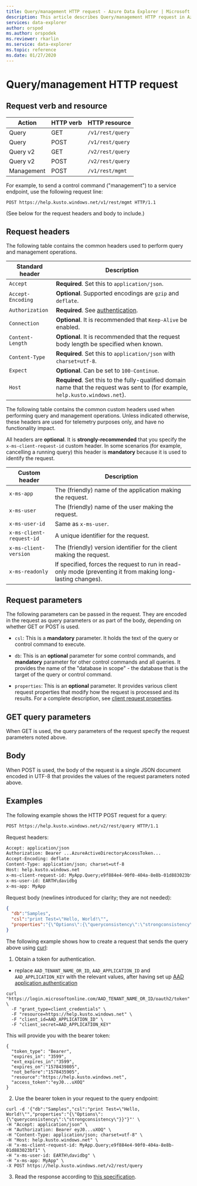 ```yaml
---
title: Query/management HTTP request - Azure Data Explorer | Microsoft Docs
description: This article describes Query/management HTTP request in Azure Data Explorer.
services: data-explorer
author: orspod
ms.author: orspodek
ms.reviewer: rkarlin
ms.service: data-explorer
ms.topic: reference
ms.date: 01/27/2020
---
```

# Query/management HTTP request

## Request verb and resource

|Action    |HTTP verb|HTTP resource   |
|----------|---------|----------------|
|Query     |GET      |`/v1/rest/query`|
|Query     |POST     |`/v1/rest/query`|
|Query v2  |GET      |`/v2/rest/query`|
|Query v2  |POST     |`/v2/rest/query`|
|Management|POST     |`/v1/rest/mgmt` |

For example, to send a control command ("management") to a service endpoint,
use the following request line:

```
POST https://help.kusto.windows.net/v1/rest/mgmt HTTP/1.1
```

(See below for the request headers and body to include.)

## Request headers

The following table contains the common headers used to perform query and management
operations.

|Standard header  |Description                                                                                                                    |
|-----------------|-------------------------------------------------------------------------------------------------------------------------------|
|`Accept`         |**Required**. Set this to `application/json`.                                                                                  |
|`Accept-Encoding`|**Optional**. Supported encodings are `gzip` and `deflate`.                                                                    |
|`Authorization`  |**Required**. See [authentication](./authentication.md).                                                                       |
|`Connection`     |**Optional**. It is recommended that `Keep-Alive` be enabled.                                                                  |
|`Content-Length` |**Optional**. It is recommended that the request body length be specified when known.                                          |
|`Content-Type`   |**Required**. Set this to `application/json` with `charset=utf-8`.                                                             |
|`Expect`         |**Optional**. Can be set to `100-Continue`.                                                                                    |
|`Host`           |**Required**. Set this to the fully-qualified domain name that the request was sent to (for example, `help.kusto.windows.net`).|

The following table contains the common custom headers used when performing query
and management operations. Unless indicated otherwise, these headers are used
for telemetry purposes only, and have no functionality impact.

All headers are **optional**. It is **strongly-recommended** that you specify the
`x-ms-client-request-id` custom header. In some scenarios (for example,
cancelling a running query) this header is **mandatory** because it is used to identify
the request.


|Custom header           |Description                                                                                               |
|------------------------|----------------------------------------------------------------------------------------------------------|
|`x-ms-app`              |The (friendly) name of the application making the request.                                                |
|`x-ms-user`             |The (friendly) name of the user making the request.                                                       |
|`x-ms-user-id`          |Same as `x-ms-user`.                                                                                      |
|`x-ms-client-request-id`|A unique identifier for the request.                                                                      |
|`x-ms-client-version`   |The (friendly) version identifier for the client making the request.                                      |
|`x-ms-readonly`         |If specified, forces the request to run in read-only mode (preventing it from making long-lasting changes).|

## Request parameters

The following parameters can be passed in the request. They are encoded in the
request as query parameters or as part of the body, depending on whether GET or
POST is used.

* `csl`: This is a **mandatory** parameter. It holds the text of the query
  or control command to execute.

* `db`: This is an **optional** parameter for some control commands, and **mandatory**
  parameter for other control commands and all queries. It provides the name
  of the "database in scope" - the database that is the target of the
  query or control command.

* `properties`: This is an **optional** parameter. It provides various
  client request properties that modify how the request is processed and its
  results. For a complete description, see [client request properties](../netfx/request-properties.md).

## GET query parameters

When GET is used, the query parameters of the request specify the
request parameters noted above.

## Body

When POST is used, the body of the request is a single JSON document
encoded in UTF-8 that provides the values of the request parameters noted
above.

## Examples

The following example shows the HTTP POST request for a query:

```txt
POST https://help.kusto.windows.net/v2/rest/query HTTP/1.1
```

Request headers:

```txt
Accept: application/json
Authorization: Bearer ...AzureActiveDirectoryAccessToken...
Accept-Encoding: deflate
Content-Type: application/json; charset=utf-8
Host: help.kusto.windows.net
x-ms-client-request-id: MyApp.Query;e9f884e4-90f0-404a-8e8b-01d883023bf1
x-ms-user-id: EARTH\davidbg
x-ms-app: MyApp
```

Request body (newlines introduced for clarity; they are not needed):

```json
{
  "db":"Samples",
  "csl":"print Test=\"Hello, World!\"",
  "properties":"{\"Options\":{\"queryconsistency\":\"strongconsistency\"},\"Parameters\":{},\"ClientRequestId\":\"MyApp.Query;e9f884e4-90f0-404a-8e8b-01d883023bf1\"}"
}
```

The following example shows how to create a request that sends the query above using [curl](https://curl.haxx.se/):

1. Obtain a token for authentication.

* replace `AAD_TENANT_NAME_OR_ID`, `AAD_APPLICATION_ID` and `AAD_APPLICATION_KEY` with the relevant values, after having set up [AAD application authentication](../../management/access-control/how-to-provision-aad-app.md)

```
curl "https://login.microsoftonline.com/AAD_TENANT_NAME_OR_ID/oauth2/token" \
  -F "grant_type=client_credentials" \
  -F "resource=https://help.kusto.windows.net" \
  -F "client_id=AAD_APPLICATION_ID" \
  -F "client_secret=AAD_APPLICATION_KEY"
```

This will provide you with the bearer token:

```
{
  "token_type": "Bearer",
  "expires_in": "3599",
  "ext_expires_in":"3599", 
  "expires_on":"1578439805",
  "not_before":"1578435905",
  "resource":"https://help.kusto.windows.net",
  "access_token":"eyJ0...uXOQ"
}
```

2. Use the bearer token in your request to the query endpoint:

```
curl -d '{"db":"Samples","csl":"print Test=\"Hello, World!\"","properties":"{\"Options\":{\"queryconsistency\":\"strongconsistency\"}}"}"' \
-H "Accept: application/json" \
-H "Authorization: Bearer eyJ0...uXOQ" \
-H "Content-Type: application/json; charset=utf-8" \
-H "Host: help.kusto.windows.net" \
-H "x-ms-client-request-id: MyApp.Query;e9f884e4-90f0-404a-8e8b-01d883023bf1" \
-H "x-ms-user-id: EARTH\davidbg" \
-H "x-ms-app: MyApp" \
-X POST https://help.kusto.windows.net/v2/rest/query
```

3. Read the response according to [this specification](response.md).